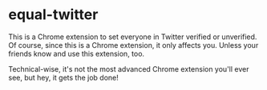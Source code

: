 # equal-twitter

This is a Chrome extension to set everyone in Twitter verified or unverified. Of course, since this is a Chrome extension, it only affects you. Unless your friends know and use this extension, too.

Technical-wise, it's not the most advanced Chrome extension you'll ever see, but hey, it gets the job done!